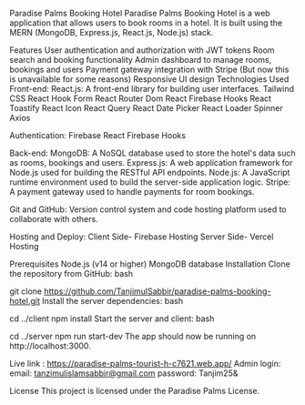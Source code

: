 Paradise Palms Booking Hotel
Paradise Palms Booking Hotel is a web application that allows users to book rooms in a hotel. It is built using the MERN (MongoDB, Express.js, React.js, Node.js) stack.

Features
User authentication and authorization with JWT tokens
Room search and booking functionality
Admin dashboard to manage rooms, bookings and users
Payment gateway integration with Stripe (But now this is unavailable for some reasons)
Responsive UI design
Technologies Used
Front-end:
React.js: A front-end library for building user interfaces.
Tailwind CSS
React Hook Form
React Router Dom
React Firebase Hooks
React Toastify
React Icon
React Query
React Date Picker
React Loader Spinner
Axios

Authentication:
Firebase
React Firebase Hooks

Back-end:
MongoDB: A NoSQL database used to store the hotel's data such as rooms, bookings and users.
Express.js: A web application framework for Node.js used for building the RESTful API endpoints.
Node.js: A JavaScript runtime environment used to build the server-side application logic.
Stripe: A payment gateway used to handle payments for room bookings.

Git and GitHub: Version control system and code hosting platform used to collaborate with others.

Hosting and Deploy:
Client Side- Firebase Hosting
Server Side- Vercel Hosting

Prerequisites
Node.js (v14 or higher)
MongoDB database
Installation
Clone the repository from GitHub:
bash

git clone https://github.com/TanjimulSabbir/paradise-palms-booking-hotel.git
Install the server dependencies:
bash

cd ../client
npm install
Start the server and client:
bash

cd ../server
npm run start-dev
The app should now be running on http://localhost:3000.

Live link : https://paradise-palms-tourist-h-c7621.web.app/
Admin login: email: tanzimulislamsabbir@gmail.com password: Tanjim25& 

License
This project is licensed under the Paradise Palms License.
